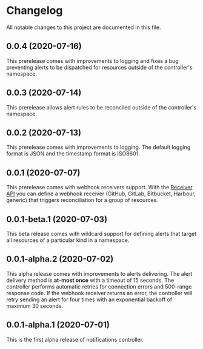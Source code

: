 # Changelog

All notable changes to this project are documented in this file.

## 0.0.4 (2020-07-16)

This prerelease comes with improvements to logging and
fixes a bug preventing alerts to be dispatched for resources
outside of the controller's namespace.

## 0.0.3 (2020-07-14)

This prerelease allows alert rules to be reconciled
outside of the controller's namespace.

## 0.0.2 (2020-07-13)

This prerelease comes with improvements to logging.
The default logging format is JSON and the timestamp format is ISO8601.

## 0.0.1 (2020-07-07)

This prerelease comes with webhook receivers support.
With the [Receiver API](https://github.com/fluxcd/notification-controller/blob/master/docs/spec/v1alpha1/receiver.md)
you can define a webhook receiver (GitHub, GitLab, Bitbucket, Harbour, generic)
that triggers reconciliation for a group of resources.

## 0.0.1-beta.1 (2020-07-03)

This beta release comes with wildcard support for defining alerts
that target all resources of a particular kind in a namespace.

## 0.0.1-alpha.2 (2020-07-02)

This alpha release comes with improvements to alerts delivering.
The alert delivery method is **at-most once** with a timeout of 15 seconds.
The controller performs automatic retries for connection errors and 500-range response code.
If the webhook receiver returns an error, the controller will retry sending an alert for
four times with an exponential backoff of maximum 30 seconds.

## 0.0.1-alpha.1 (2020-07-01)

This is the first alpha release of notifications controller.
